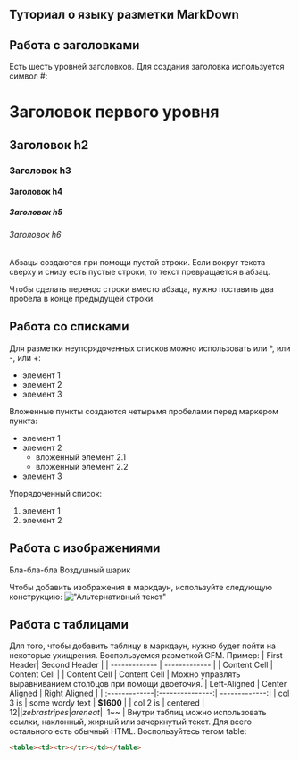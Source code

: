 ## Туториал о языку разметки MarkDown

## Работа с заголовками

Есть шесть уровней заголовков. Для создания заголовка используется символ #:
# Заголовок первого уровня
## Заголовок h2
### Заголовок h3
#### Заголовок h4
##### Заголовок h5
###### Заголовок h6

Абзацы создаются при помощи пустой строки. Если вокруг
текста сверху и снизу есть пустые строки, то текст
превращается в абзац.

Чтобы сделать перенос строки вместо абзаца,
нужно поставить два пробела в конце предыдущей строки.

## Работа со списками

Для разметки неупорядоченных списков можно использовать или *, или -, или +:
- элемент 1
- элемент 2
- элемент 3

Вложенные пункты создаются четырьмя пробелами перед маркером пункта:
* элемент 1
* элемент 2
    * вложенный элемент 2.1
    * вложенный элемент 2.2
* элемент 3

Упорядоченный список:
1. элемент 1
2. элемент 2

## Работа с изображениями

Бла-бла-бла
Воздушный шарик

Чтобы добавить изображения в маркдаун, используйте следующую конструкцию:
!["Альтернативный текст"](https://img2.akspic.ru/previews/2/9/0/9/6/169092/169092-sipuha-neyasyt-ptica-klyuv-naturalnyj_material-x750.jpg)

## Работа с таблицами
Для того, чтобы добавить таблицу в маркдаун, нужно будет пойти на некоторые ухищрения. Воспользуемся разметкой GFM. Пример:
| First Header| Second Header   |
| ------------- | ------------- |
| Content Cell  | Content Cell  |
| Content Cell  | Content Cell  |
Можно управлять выравниванием столбцов при помощи
двоеточия.
| Left-Aligned  | Center Aligned  | Right Aligned |
| :-------------|:---------------:| -------------:|
| col 3 is      | some wordy text |     **$1600** |
| col 2 is      | centered        |      $12      |
| zebra stripes | are neat        | ~~$1~~        |
Внутри таблиц можно использовать ссылки, наклонный,
жирный или зачеркнутый текст.
Для всего остального есть обычный HTML.
Воспользуйтесь тегом table:
```HTML
<table><td><tr></tr></td></table>
```

